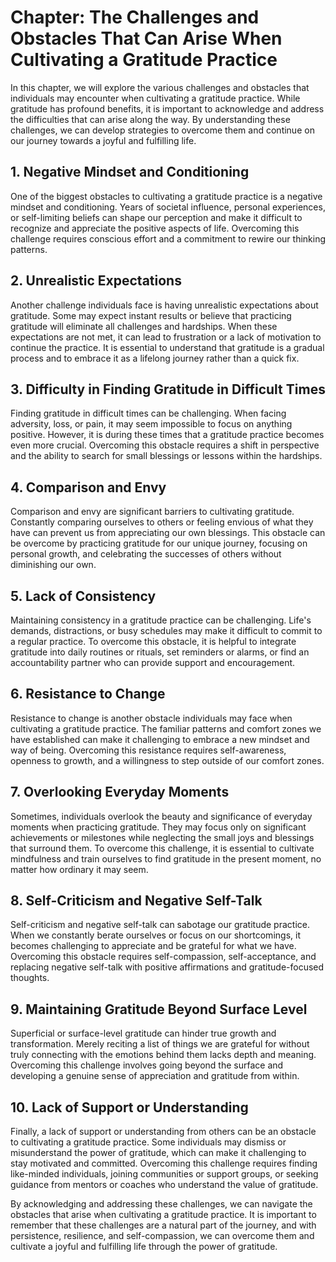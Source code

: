 Chapter: The Challenges and Obstacles That Can Arise When Cultivating a Gratitude Practice
==========================================================================================

In this chapter, we will explore the various challenges and obstacles that individuals may encounter when cultivating a gratitude practice. While gratitude has profound benefits, it is important to acknowledge and address the difficulties that can arise along the way. By understanding these challenges, we can develop strategies to overcome them and continue on our journey towards a joyful and fulfilling life.

**1. Negative Mindset and Conditioning**
----------------------------------------

One of the biggest obstacles to cultivating a gratitude practice is a negative mindset and conditioning. Years of societal influence, personal experiences, or self-limiting beliefs can shape our perception and make it difficult to recognize and appreciate the positive aspects of life. Overcoming this challenge requires conscious effort and a commitment to rewire our thinking patterns.

**2. Unrealistic Expectations**
-------------------------------

Another challenge individuals face is having unrealistic expectations about gratitude. Some may expect instant results or believe that practicing gratitude will eliminate all challenges and hardships. When these expectations are not met, it can lead to frustration or a lack of motivation to continue the practice. It is essential to understand that gratitude is a gradual process and to embrace it as a lifelong journey rather than a quick fix.

**3. Difficulty in Finding Gratitude in Difficult Times**
---------------------------------------------------------

Finding gratitude in difficult times can be challenging. When facing adversity, loss, or pain, it may seem impossible to focus on anything positive. However, it is during these times that a gratitude practice becomes even more crucial. Overcoming this obstacle requires a shift in perspective and the ability to search for small blessings or lessons within the hardships.

**4. Comparison and Envy**
--------------------------

Comparison and envy are significant barriers to cultivating gratitude. Constantly comparing ourselves to others or feeling envious of what they have can prevent us from appreciating our own blessings. This obstacle can be overcome by practicing gratitude for our unique journey, focusing on personal growth, and celebrating the successes of others without diminishing our own.

**5. Lack of Consistency**
--------------------------

Maintaining consistency in a gratitude practice can be challenging. Life's demands, distractions, or busy schedules may make it difficult to commit to a regular practice. To overcome this obstacle, it is helpful to integrate gratitude into daily routines or rituals, set reminders or alarms, or find an accountability partner who can provide support and encouragement.

**6. Resistance to Change**
---------------------------

Resistance to change is another obstacle individuals may face when cultivating a gratitude practice. The familiar patterns and comfort zones we have established can make it challenging to embrace a new mindset and way of being. Overcoming this resistance requires self-awareness, openness to growth, and a willingness to step outside of our comfort zones.

**7. Overlooking Everyday Moments**
-----------------------------------

Sometimes, individuals overlook the beauty and significance of everyday moments when practicing gratitude. They may focus only on significant achievements or milestones while neglecting the small joys and blessings that surround them. To overcome this challenge, it is essential to cultivate mindfulness and train ourselves to find gratitude in the present moment, no matter how ordinary it may seem.

**8. Self-Criticism and Negative Self-Talk**
--------------------------------------------

Self-criticism and negative self-talk can sabotage our gratitude practice. When we constantly berate ourselves or focus on our shortcomings, it becomes challenging to appreciate and be grateful for what we have. Overcoming this obstacle requires self-compassion, self-acceptance, and replacing negative self-talk with positive affirmations and gratitude-focused thoughts.

**9. Maintaining Gratitude Beyond Surface Level**
-------------------------------------------------

Superficial or surface-level gratitude can hinder true growth and transformation. Merely reciting a list of things we are grateful for without truly connecting with the emotions behind them lacks depth and meaning. Overcoming this challenge involves going beyond the surface and developing a genuine sense of appreciation and gratitude from within.

**10. Lack of Support or Understanding**
----------------------------------------

Finally, a lack of support or understanding from others can be an obstacle to cultivating a gratitude practice. Some individuals may dismiss or misunderstand the power of gratitude, which can make it challenging to stay motivated and committed. Overcoming this challenge requires finding like-minded individuals, joining communities or support groups, or seeking guidance from mentors or coaches who understand the value of gratitude.

By acknowledging and addressing these challenges, we can navigate the obstacles that arise when cultivating a gratitude practice. It is important to remember that these challenges are a natural part of the journey, and with persistence, resilience, and self-compassion, we can overcome them and cultivate a joyful and fulfilling life through the power of gratitude.
